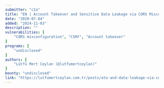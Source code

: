 ```yaml
---
submitter: "c2a"
title: "EN | Account Takeover and Sensitive Data Leakage via CORS Misconfiguration"
date: "2020-07-04"
added: "2024-11-03"
description: ""
vulnerabilities: [
    "CORS misconfiguration", "CSRF", "Account takeover"
]
programs: [
    "undisclosed"
]
authors: [
    "Lütfü Mert Ceylan (@lutfumertceylan)"
]
bounty: "undisclosed"
link: "https://lutfumertceylan.com.tr/posts/ato-and-data-leakage-via-cors-misc/"
---
```




